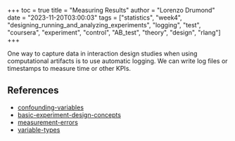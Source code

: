 +++
toc = true
title = "Measuring Results"
author = "Lorenzo Drumond"
date = "2023-11-20T03:00:03"
tags = ["statistics",  "week4",  "designing_running_and_analyzing_experiments",  "logging",  "test",  "coursera",  "experiment",  "control",  "AB_test",  "theory",  "design",  "rlang"]
+++


One way to capture data in interaction design studies when using computational artifacts is to use automatic logging.
We can write log files or timestamps to measure time or other KPIs.

## References
- [confounding-variables](/wiki/confounding-variables/)
- [basic-experiment-design-concepts](/wiki/basic-experiment-design-concepts/)
- [measurement-errors](/wiki/measurement-errors/)
- [variable-types](/wiki/variable-types/)
